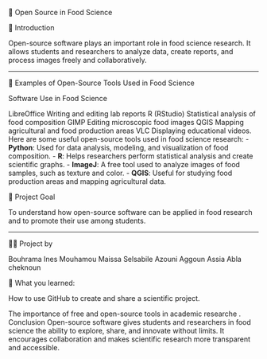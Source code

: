 
🧪 Open Source in Food Science

📖 Introduction

Open-source software plays an important role in food science research.
It allows students and researchers to analyze data, create reports, and process images freely and collaboratively.


---

🥼 Examples of Open-Source Tools Used in Food Science

Software	Use in Food Science

LibreOffice	Writing and editing lab reports
R (RStudio)	Statistical analysis of food composition
GIMP	Editing microscopic food images
QGIS	Mapping agricultural and food production areas
VLC	Displaying educational videos.
Here are some useful open-source tools used in food science research: - **Python**: Used for data analysis, modeling, and visualization of food composition. - **R**: Helps researchers perform statistical analysis and create scientific graphs. - **ImageJ**: A free tool used to analyze images of food samples, such as texture and color. - **QGIS**: Useful for studying food production areas and mapping agricultural data.

🎯 Project Goal

To understand how open-source software can be applied in food research and to promote their use among students.


---

👩‍🔬 Project by

Bouhrama Ines 
Mouhamou Maissa 
Selsabile Azouni
Aggoun Assia
Abla cheknoun

📍 What you learned:

How to use GitHub to create and share a scientific project.

The importance of free and open-source tools in academic researche .
Conclusion 
Open-source software gives students and researchers in food science the ability to explore, share, and innovate without limits. It encourages collaboration and makes scientific research more transparent and accessible.
